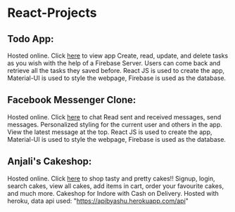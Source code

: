 # React-Projects


## Todo App:

Hosted online. Click <a href="https://todo-app-5258f.web.app/">here</a> to view app
Create, read, update, and delete tasks as you wish with the help of a Firebase Server. Users can come back and retrieve all the tasks they saved before.
React JS is used to create the app, Material-UI is used to style the webpage, Firebase is used as the database.

## Facebook Messenger Clone:

Hosted online. Click <a href="https://facebook-messenger-3f629.web.app/">here</a> to chat
Read sent and received messages, send messages. Personalized styling for the current user and others in the app. View the latest message at the top.
React JS is used to create the app, Material-UI is used to style the webpage, Firebase is used as the database.

## Anjali's Cakeshop:

Hosted online. Click <a href="https://anjaliscakes.herokuapp.com/">here</a> to shop tasty and pretty cakes!!
Signup, login, search cakes, view all cakes, add items in cart, order your favourite cakes, and much more. Cakeshop for Indore with Cash on Delivery. Hosted with heroku, data api used: "https://apibyashu.herokuapp.com/api"
